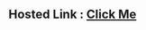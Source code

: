 ## Hosted Link : [Click Me](https://surya-annadurai-10.github.io/JS_Geekathon_Expense_Tracker_App/landingPage/landing.html)
